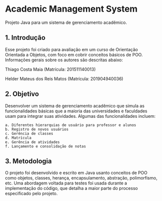 # Academic Management System
Projeto Java para um sistema de gerenciamento acadêmico.

## 1. Introdução
Esse projeto foi criado para avaliação em um curso de Orientação Orientada a Objetos, com foco em cobrir conceitos básicos de POO. Informações gerais sobre os autores são descritas abaixo:

Thiago Costa Maia (Matrícula: 201511140013)

Helder Mateus dos Reis Matos (Matrícula: 201904940036)

## 2. Objetivo
Desenvolver um sistema de gerenciamento acadêmico que simula as funcionalidades básicas que a maioria das universidades e faculdades usam para integrar suas atividades. Algumas das funcionalidades incluem:

    a. Diferentes hierarquias de usuário para professor e alunos  
    b. Registro de novos usuários  
    c. Gerência de classes  
    d. Matrícula  
    e. Gerência de atividades  
    f. Lançamento e consolidação de notas  
  
## 3. Metodologia
O projeto foi desenvolvido e escrito em Java usanto conceitos de POO como objetos, classes, herança, encapsulamento, abstração, polimorfismo, etc. Uma abordagem voltada para testes foi usada durante a implementação do código, que detalha a maior parte do processo especificado pelo projeto.
